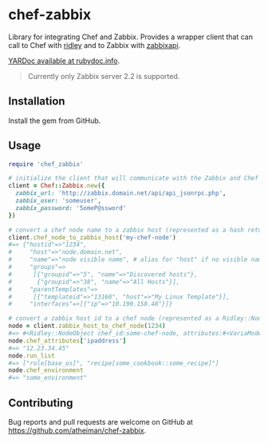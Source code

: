 # chef-zabbix

Library for integrating Chef and Zabbix. Provides a wrapper client that can call to Chef with [ridley](https://github.com/berkshelf/ridley) and to Zabbix with [zabbixapi](https://github.com/express42/zabbixapi).

[YARDoc available at rubydoc.info](http://www.rubydoc.info/github/atheiman/chef-zabbix).

> Currently only Zabbix server 2.2 is supported.

## Installation

Install the gem from GitHub.

## Usage

```ruby
require 'chef_zabbix'

# initialize the client that will communicate with the Zabbix and Chef apis
client = Chef::Zabbix.new({
  zabbix_url: 'http://zabbix.domain.net/api/api_jsonrpc.php',
  zabbix_user: 'someuser',
  zabbix_password: '5omeP@ssword'
})

# convert a chef node name to a zabbix host (represented as a hash returned from zabbixapi client)
client.chef_node_to_zabbix_host('my-chef-node')
#=> {"hostid"=>"1234",
#     "host"=>"node.domain.net",
#     "name"=>"node visible name", # alias for "host" if no visible name set
#     "groups"=>
#      [{"groupid"=>"5", "name"=>"Discovered hosts"},
#       {"groupid"=>"38", "name"=>"All Hosts"}],
#     "parentTemplates"=>
#      [{"templateid"=>"13160", "host"=>"My Linux Template"}],
#     "interfaces"=>[{"ip"=>"10.190.158.48"}]}

# convert a zabbix host id to a chef node (represented as a Ridley::NodeObject)
node = client.zabbix_host_to_chef_node(1234)
#=> #<Ridley::NodeObject chef_id:some-chef-node, attributes:#<VariaModel::Attributes ...
node.chef_attributes['ipaddress']
#=> "12.23.34.45"
node.run_list
#=> ["role[base_os]", "recipe[some_cookbook::some_recipe]"]
node.chef_environment
#=> "some_environment"
```

## Contributing

Bug reports and pull requests are welcome on GitHub at https://github.com/atheiman/chef-zabbix.

